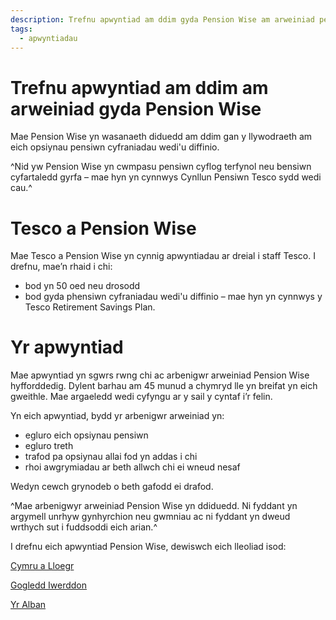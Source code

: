 ```yaml
---
description: Trefnu apwyntiad am ddim gyda Pension Wise am arweiniad personol am eich opsiynau cronfa bensiwn.
tags:
  - apwyntiadau
---
```


# Trefnu apwyntiad am ddim am arweiniad gyda Pension Wise

Mae Pension Wise yn wasanaeth diduedd am ddim gan y llywodraeth am eich opsiynau pensiwn cyfraniadau wedi'u diffinio.

^Nid yw Pension Wise yn cwmpasu pensiwn cyflog terfynol neu bensiwn cyfartaledd gyrfa – mae hyn yn cynnwys Cynllun Pensiwn Tesco sydd wedi cau.^

# Tesco a Pension Wise

Mae Tesco a Pension Wise yn cynnig apwyntiadau ar dreial i staff Tesco. I drefnu, mae’n rhaid i chi:

-  bod yn 50 oed neu drosodd
-  bod gyda phensiwn cyfraniadau wedi'u diffinio – mae hyn yn cynnwys y Tesco Retirement Savings Plan.

# Yr apwyntiad

Mae apwyntiad yn sgwrs rwng chi ac arbenigwr arweiniad Pension Wise hyfforddedig. Dylent barhau am 45 munud a chymryd lle yn breifat yn eich gweithle. Mae argaeledd wedi cyfyngu ar y sail y cyntaf i’r felin.

Yn eich apwyntiad, bydd yr arbenigwr arweiniad yn:

- egluro eich opsiynau pensiwn
- egluro treth
- trafod pa opsiynau allai fod yn addas i chi
- rhoi awgrymiadau ar beth allwch chi ei wneud nesaf

Wedyn cewch grynodeb o beth gafodd ei drafod.

^Mae arbenigwyr arweiniad Pension Wise yn ddiduedd. Ni fyddant yn argymell unrhyw gynhyrchion neu gwmniau ac ni fyddant yn dweud wrthych sut i fuddsoddi eich arian.^

I drefnu eich apwyntiad Pension Wise, dewiswch eich lleoliad isod:

[Cymru a Lloegr](https://tpw.acuityscheduling.com/schedule.php)

[Gogledd Iwerddon](https://app.acuityscheduling.com/schedule.php?owner=13020657)

[Yr Alban](https://pensionwisecas.acuityscheduling.com/schedule.php)
